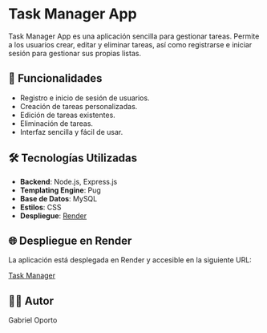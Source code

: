 # Task Manager App

Task Manager App es una aplicación sencilla para gestionar tareas. Permite a los usuarios crear, editar y eliminar tareas, así como registrarse e iniciar sesión para gestionar sus propias listas.

## 🚀 Funcionalidades

- Registro e inicio de sesión de usuarios.
- Creación de tareas personalizadas.
- Edición de tareas existentes.
- Eliminación de tareas.
- Interfaz sencilla y fácil de usar.

## 🛠️ Tecnologías Utilizadas

- **Backend**: Node.js, Express.js
- **Templating Engine**: Pug
- **Base de Datos**: MySQL
- **Estilos**: CSS
- **Despliegue**: [Render](https://render.com/)

## 🌐 Despliegue en Render

La aplicación está desplegada en Render y accesible en la siguiente URL:

[Task Manager](https://mvc-task-auth.onrender.com/login)

## 🧑‍💻 Autor

Gabriel Oporto
